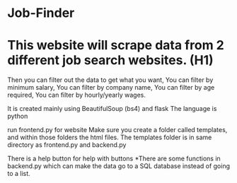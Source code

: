 # Job-Finder
# This website will scrape data from 2 different job search websites. (H1)





Then you can filter out the data to get what you want,
You can filter by minimum salary,
You can filter by company name,
You can filter by age required,
You can filter by hourly/yearly wages.

It is created mainly using BeautifulSoup (bs4) and flask
The language is python

run frontend.py for website
Make sure you create a folder called templates, and within those folders the html files. The templates folder is in same directory as frontend.py and backend.py

There is a help button for help with buttons
*There are some functions in backend.py which can make the data go to a SQL database instead of going to a list. 
